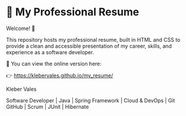 # 💼 My Professional Resume

Welcome! 👋

This repository hosts my professional resume, built in HTML and CSS to provide a clean and accessible presentation of my career, skills, and experience as a software developer.

📄 You can view the online version here:


👉 https://klebervales.github.io/my_resume/

Kleber Vales

Software Developer | Java | Spring Framework | Cloud & DevOps | Git GitHub | Scrum | JUnit | Hibernate


 




